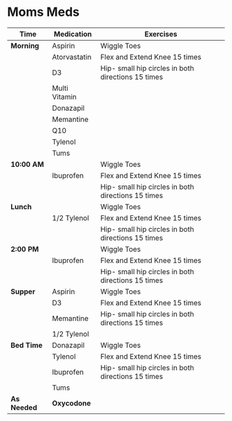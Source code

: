 # Moms Meds



| **Time**        | **Medication**      | **Exercises**                                   |
|-----------------|---------------------|-------------------------------------------------|
| **Morning**     | Aspirin          | Wiggle Toes                                |
|                 | Atorvastatin         | Flex and Extend Knee 15 times                   |
|                 | D3                   | Hip- small hip circles in both directions 15 times |
|                 | Multi Vitamin        |                                                 |
|                 | Donazapil            |                                                 |
|                 | Memantine            |                                                 |
|                 | Q10                  |                                                 |
|                 | Tylenol              |                                                 |
|                 | Tums                 |                                                 |
| **10:00 AM**    |                      | Wiggle Toes                                |
|                 | Ibuprofen            | Flex and Extend Knee 15 times                   |
|                 |                      | Hip- small hip circles in both directions 15 times |
| **Lunch**       |                      | Wiggle Toes                                |
|                 | 1/2 Tylenol          | Flex and Extend Knee 15 times                   |
|                 |                      | Hip- small hip circles in both directions 15 times |
| **2:00 PM**     |                      | Wiggle Toes                                |
|                 | Ibuprofen            | Flex and Extend Knee 15 times                   |
|                 |                      | Hip- small hip circles in both directions 15 times |
| **Supper**      | Aspirin          | Wiggle Toes                                |
|                 | D3                   | Flex and Extend Knee 15 times                   |
|                 | Memantine            | Hip- small hip circles in both directions 15 times |
|                 | 1/2 Tylenol          |                                                 |
| **Bed Time**    | Donazapil        | Wiggle Toes                                |
|                 | Tylenol              | Flex and Extend Knee 15 times                   |
|                 | Ibuprofen            | Hip- small hip circles in both directions 15 times |
|                 | Tums                 |                                                 |
| **As Needed**   | **Oxycodone**        |                                                 |

